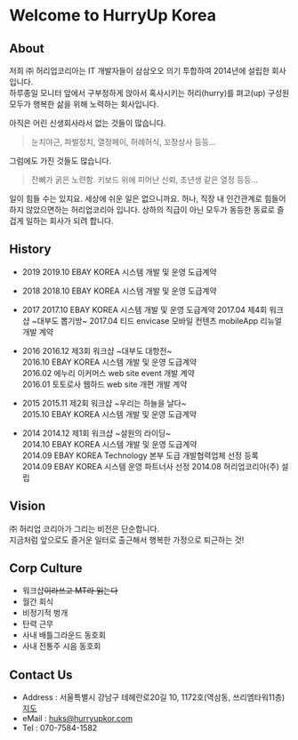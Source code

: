 # Welcome to HurryUp Korea


## About
저희 ㈜ 허리업코리아는 IT 개발자들이 삼삼오오 의기 투합하여 2014년에 설립한 회사입니다.  
하루종일 모니터 앞에서 구부정하게 앉아서 혹사시키는 허리(hurry)를 펴고(up) 구성원 모두가 행복한 삶을 위해 노력하는 회사입니다.

아직은 어린 신생회사라서 없는 것들이 많습니다.
> 눈치야근, 파벌정치, 열정페이, 허례허식, 꼬장상사 등등…

그럼에도 가진 것들도 많습니다.
> 잔뼈가 굵은 노련함. 키보드 위에 피어난 신뢰, 초년생 같은 열정 등등…

일이 힘들 수는 있지요. 세상에 쉬운 일은 없으니까요.
허나, 직장 내 인간관계로 힘들어 하지 않았으면하는 허리업코리아 입니다.
상하의 직급이 아닌 모두가 동등한 동료로 즐겁게 일하는 회사가 되려 합니다.


## History
* 2019 
2019.10 EBAY KOREA 시스템 개발 및 운영 도급계약 

* 2018 
2018.10 EBAY KOREA 시스템 개발 및 운영 도급계약

* 2017 
2017.10 EBAY KOREA 시스템 개발 및 운영 도급계약
2017.04 제4회 워크샵 ~대부도 뽑기방~
2017.04 티드 envicase 모바일 컨텐츠 mobileApp 리뉴얼 개발 계약

* 2016 
2016.12 제3회 워크샵 ~대부도 대항전~  
2016.10 EBAY KOREA 시스템 개발 및 운영 도급계약  
2016.02 에누리 이커머스 web site event 개발 계약  
2016.01 토토로사 웹하드 web site 개편 개발 계약  

* 2015 
2015.11 제2회 워크샵 ~우리는 하늘을 날다~  
2015.10 EBAY KOREA 시스템 개발 및 운영 도급계약  

* 2014 
2014.12 제1회 워크샵 ~설원의 라이딩~  
2014.10 EBAY KOREA 시스템 개발 및 운영 도급계약  
2014.09 EBAY KOREA Technology 본부 도급 개발협력업체 선정 등록  
2014.09 EBAY KOREA 시스템 운영 파트너사 선정
2014.08 허리업코리아(주) 설립


## Vision
㈜ 허리업 코리아가 그리는 비전은 단순합니다.  
지금처럼 앞으로도 즐거운 일터로 출근해서 행복한 가정으로 퇴근하는 것!


## Corp Culture
* 워크샵~~이라쓰고 MT라 읽는다~~
* 월간 회식
* 비정기적 벙개
* 탄력 근무
* 사내 배틀그라운드 동호회
* 사내 전통주 시음 동호회


## Contact Us
* Address : 서울특별시 강남구 테헤란로20길 10, 1172호(역삼동, 쓰리엠타워11층) [지도](http://dmaps.kr/t6f8)
* eMail : <huks@hurryupkor.com>
* Tel : 070-7584-1582
